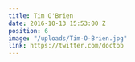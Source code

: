 ```yaml
---
title: Tim O'Brien
date: 2016-10-13 15:53:00 Z
position: 6
image: "/uploads/Tim-O-Brien.jpg"
link: https://twitter.com/doctob
---
```


